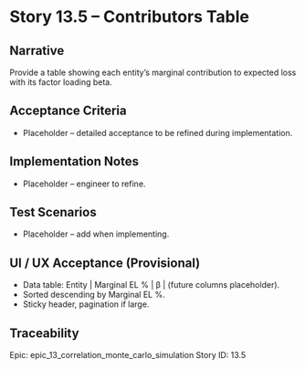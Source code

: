 # Story 13.5 – Contributors Table

## Narrative
Provide a table showing each entity’s marginal contribution to expected loss with its factor loading beta.

## Acceptance Criteria
- Placeholder – detailed acceptance to be refined during implementation.

## Implementation Notes
- Placeholder – engineer to refine.

## Test Scenarios
- Placeholder – add when implementing.

## UI / UX Acceptance (Provisional)
- Data table: Entity | Marginal EL % | β | (future columns placeholder).
- Sorted descending by Marginal EL %.
- Sticky header, pagination if large.

## Traceability
Epic: epic_13_correlation_monte_carlo_simulation
Story ID: 13.5
